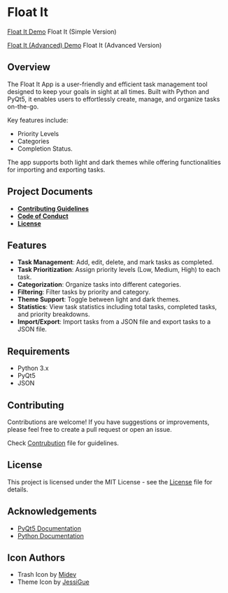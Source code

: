 # Float It

[Float It Demo](./demos/float-it.mp4)
Float It (Simple Version)

[Float It (Advanced) Demo](./demos/float-it_advanced.mp4)
Float It (Advanced Version)

## Overview

The Float It App is a user-friendly and efficient task management tool designed to keep your goals in sight at all times. Built with Python and PyQt5, it enables users to effortlessly create, manage, and organize tasks on-the-go. 

Key features include:

- Priority Levels
- Categories
- Completion Status.

The app supports both light and dark themes while offering functionalities for importing and exporting tasks.

## Project Documents

- [**Contributing Guidelines**](CONTRIBUTING.md)
- [**Code of Conduct**](CODE_OF_CONDUCT.md)
- [**License**](LICENSE)

## Features

- **Task Management**: Add, edit, delete, and mark tasks as completed.
- **Task Prioritization**: Assign priority levels (Low, Medium, High) to each task.
- **Categorization**: Organize tasks into different categories.
- **Filtering**: Filter tasks by priority and category.
- **Theme Support**: Toggle between light and dark themes.
- **Statistics**: View task statistics including total tasks, completed tasks, and priority breakdowns.
- **Import/Export**: Import tasks from a JSON file and export tasks to a JSON file.

## Requirements

- Python 3.x
- PyQt5
- JSON

## Contributing

Contributions are welcome! If you have suggestions or improvements, please feel free to create a pull request or open an issue.

Check [Contrubution](./CONTRIBUTING.md) file for guidelines.

## License

This project is licensed under the MIT License - see the [License](./LICENSE) file for details.

## Acknowledgements

- [PyQt5 Documentation](https://doc.qt.io/qtforpython-5/contents.html)
- [Python Documentation](https://www.python.org/doc)

## Icon Authors

- Trash Icon by [Midev]('https://www.flaticon.com/authors/midev')
- Theme Icon by [JessiGue]('https://www.flaticon.com/authors/jessigue')
